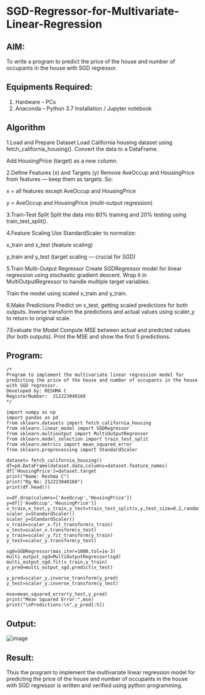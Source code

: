 # SGD-Regressor-for-Multivariate-Linear-Regression

## AIM:
To write a program to predict the price of the house and number of occupants in the house with SGD regressor.

## Equipments Required:
1. Hardware – PCs
2. Anaconda – Python 3.7 Installation / Jupyter notebook

## Algorithm
1.Load and Prepare Dataset Load California housing dataset using fetch_california_housing().
Convert the data to a DataFrame.

Add HousingPrice (target) as a new column.

2.Define Features (x) and Targets (y) Remove AveOccup and HousingPrice from features — keep them as targets.
So:

x = all features except AveOccup and HousingPrice

y = AveOccup and HousingPrice (multi-output regression)

3.Train-Test Split Split the data into 80% training and 20% testing using train_test_split().

4.Feature Scaling Use StandardScaler to normalize:

x_train and x_test (feature scaling)

y_train and y_test (target scaling — crucial for SGD)

5.Train Multi-Output Regressor Create SGDRegressor model for linear regression using stochastic gradient descent.
Wrap it in MultiOutputRegressor to handle multiple target variables.

Train the model using scaled x_train and y_train.

6.Make Predictions Predict on x_test, getting scaled predictions for both outputs.
Inverse transform the predictions and actual values using scaler_y to return to original scale.

7.Evaluate the Model Compute MSE between actual and predicted values (for both outputs).
Print the MSE and show the first 5 predictions.



## Program:
```
/*
Program to implement the multivariate linear regression model for predicting the price of the house and number of occupants in the house with SGD regressor.
Developed by: RESHMA C 
RegisterNumber:  212223040168
*/
```
```
import numpy as np
import pandas as pd
from sklearn.datasets import fetch_california_housing
from sklearn.linear_model import SGDRegressor
from sklearn.multioutput import MultiOutputRegressor
from sklearn.model_selection import train_test_split
from sklearn.metrics import mean_squared_error
from sklearn.preprocessing import StandardScaler

dataset= fetch_california_housing()
df=pd.DataFrame(dataset.data,columns=dataset.feature_names)
df['HousingPrice']=dataset.target
print("Name: Reshma C")
print("Rg No: 212223040168")
print(df.head())

x=df.drop(columns=['AveOccup','HousingPrice'])
y=df[['AveOccup','HousingPrice']]
x_train,x_test,y_train,y_test=train_test_split(x,y,test_size=0.2,random_state=42)
scaler_x=StandardScaler()
scaler_y=StandardScaler()
x_train=scaler_x.fit_transform(x_train)
x_test=scaler_x.transform(x_test)
y_train=scaler_y.fit_transform(y_train)
y_test=scaler_y.transform(y_test)

sgd=SGDRegressor(max_iter=1000,tol=1e-3)
multi_output_sgd=MultiOutputRegressor(sgd)
multi_output_sgd.fit(x_train,y_train)
y_pred=multi_output_sgd.predict(x_test)

y_pred=scaler_y.inverse_transform(y_pred)
y_test=scaler_y.inverse_transform(y_test)

mse=mean_squared_error(y_test,y_pred)
print("Mean Squared Error:",mse)
print("\nPredictions:\n",y_pred[:5])

```

## Output:
![image](https://github.com/user-attachments/assets/db1744cc-8252-4d71-b689-85bd9d2eef25)



## Result:
Thus the program to implement the multivariate linear regression model for predicting the price of the house and number of occupants in the house with SGD regressor is written and verified using python programming.
